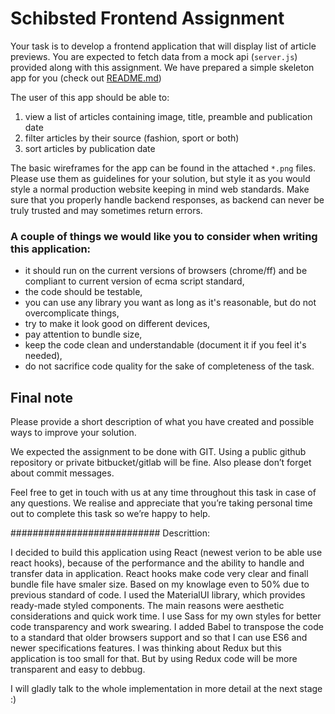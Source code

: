 # Schibsted Frontend Assignment
Your task is to develop a frontend application that will display list of article previews.
You are expected to fetch data from a mock api (`server.js`) provided along with this assignment.
We have prepared a simple skeleton app for you (check out [README.md](README.md))

The user of this app should be able to:
 1. view a list of articles containing image, title, preamble and publication date
 2. filter articles by their source (fashion, sport or both)
 3. sort articles by publication date

The basic wireframes for the app can be found in the attached `*.png` files.
Please use them as guidelines for your solution, but style it as you would style a normal production website keeping in mind web standards.
Make sure that you properly handle backend responses, as backend can never be truly trusted and may sometimes return errors.

### A couple of things we would like you to consider when writing this application:
 - it should run on the current versions of browsers (chrome/ff) and be compliant to current version of ecma script standard,
 - the code should be testable,
 - you can use any library you want as long as it's reasonable, but do not overcomplicate things,
 - try to make it look good on different devices,
 - pay attention to bundle size,
 - keep the code clean and understandable (document it if you feel it's needed),
 - do not sacrifice code quality for the sake of completeness of the task.


## Final note

Please provide a short description of what you have created and possible ways to improve your solution.

We expected the assignment to be done with GIT. Using a public github repository or private bitbucket/gitlab will be fine.
Also please don’t forget about commit messages.

Feel free to get in touch with us at any time throughout this task in case of any questions.
We realise and appreciate that you’re taking personal time out to complete this task so we’re happy to help.

###########################
Descrittion:

I decided to build this application using React (newest verion to be able use react hooks), because of the performance and the ability to handle and transfer data in application. React hooks make code very clear and finall bundle file have smaler size. Based on my knowlage even to 50% due to previous standard of code. I used the MaterialUI library, which provides ready-made styled components. The main reasons were aesthetic considerations and quick work time. I use Sass for my own styles for better code transparency and work swearing. I added Babel to transpose the code to a standard that older browsers support and so that I can use ES6 and newer specifications features. I was thinking about Redux but this application is too small for that. But by using Redux code will be more transparent and easy to debbug. 

I will gladly talk to the whole implementation in more detail at the next stage :)